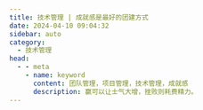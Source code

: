```yaml
---
title: 技术管理 | 成就感是最好的团建方式
date: 2024-04-10 09:04:32
sidebar: auto
category: 
  - 技术管理
head:
  - - meta
    - name: keyword
      content: 团队管理，项目管理，技术管理，成就感
      description: 赢可以让士气大增，挫败则耗费精力。
---
```


